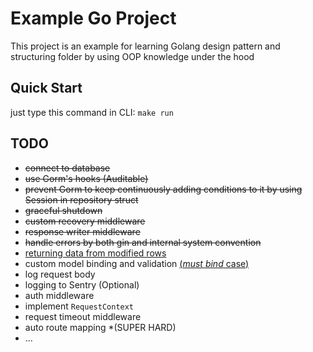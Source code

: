 # Example Go Project

This project is an example for learning Golang design pattern and structuring folder by using OOP knowledge under the hood

## Quick Start
just type this command in CLI: `make run`

## TODO
  - <s>connect to database</s>
  - <s>use Gorm's hooks (Auditable)</s>
  - <s>prevent Gorm to keep continuously adding conditions to it by using Session in repository struct</s>
  - <s>graceful shutdown</s>
  - <s>custom recovery middleware</s>
  - <s>response writer middleware</s>
  - <s>handle errors by both gin and internal system convention</s>
  - [returning data from modified rows](https://gorm.io/docs/update.html#Returning-Data-From-Modified-Rows)
  - custom model binding and validation [(*must bind* case)](https://chenyitian.gitbooks.io/gin-web-framework/content/docs/17.html)
  - log request body
  - logging to Sentry (Optional)
  - auth middleware
  - implement `RequestContext`
  - request timeout middleware
  - auto route mapping *(SUPER HARD)
  - ...
